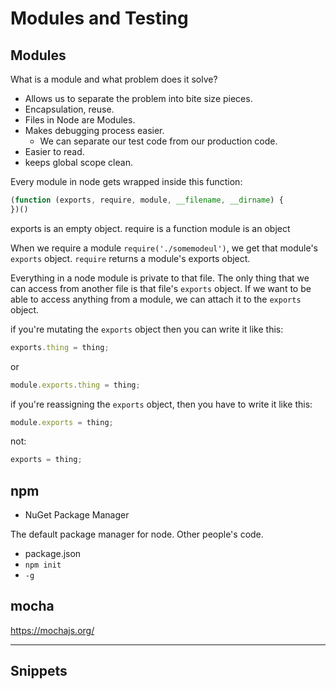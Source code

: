 # Modules and Testing

## Modules 

What is a module and what problem does it solve?

* Allows us to separate the problem into bite size pieces. 
* Encapsulation, reuse.
* Files in Node are Modules.
* Makes debugging process easier.
  - We can separate our test code from our production code. 
* Easier to read. 
* keeps global scope clean.

Every module in node gets wrapped inside this function:

```js
(function (exports, require, module, __filename, __dirname) {
})()
```

exports is an empty object.
require is a function
module is an object

When we require a module `require('./somemodeul')`, we get that module's `exports` object. `require` returns a module's exports object.

Everything in a node module is private to that file. The only thing that we can access from another file is that file's `exports` object. If we want to be able to access anything from a module, we can attach it to the `exports` object.

if you're mutating the `exports` object then you can write it like this:

```js
exports.thing = thing;
```

or 

```js
module.exports.thing = thing;
```

if you're reassigning the `exports` object, then you have to write it like this:

```js
module.exports = thing;
```

not:

```js
exports = thing;
```

## npm

* NuGet Package Manager

The default package manager for node. Other people's code.

- package.json 
- `npm init`
- `-g`

## mocha

https://mochajs.org/

---



## Snippets

```js
```
